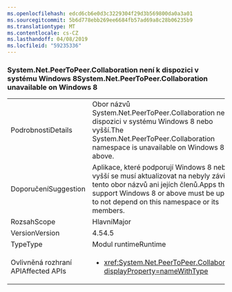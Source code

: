```yaml
---
ms.openlocfilehash: edcd6cb6e0d3c3229304f29d3b569800da0a3a01
ms.sourcegitcommit: 5b6d778ebb269ee6684fb57ad69a8c28b06235b9
ms.translationtype: MT
ms.contentlocale: cs-CZ
ms.lasthandoff: 04/08/2019
ms.locfileid: "59235336"
---
```

### <a name="systemnetpeertopeercollaboration-unavailable-on-windows-8"></a><span data-ttu-id="b8134-101">System.Net.PeerToPeer.Collaboration není k dispozici v systému Windows 8</span><span class="sxs-lookup"><span data-stu-id="b8134-101">System.Net.PeerToPeer.Collaboration unavailable on Windows 8</span></span>

|   |   |
|---|---|
|<span data-ttu-id="b8134-102">Podrobnosti</span><span class="sxs-lookup"><span data-stu-id="b8134-102">Details</span></span>|<span data-ttu-id="b8134-103">Obor názvů System.Net.PeerToPeer.Collaboration není k dispozici v systému Windows 8 nebo vyšší.</span><span class="sxs-lookup"><span data-stu-id="b8134-103">The System.Net.PeerToPeer.Collaboration namespace is unavailable on Windows 8 or above.</span></span>|
|<span data-ttu-id="b8134-104">Doporučení</span><span class="sxs-lookup"><span data-stu-id="b8134-104">Suggestion</span></span>|<span data-ttu-id="b8134-105">Aplikace, které podporují Windows 8 nebo vyšší se musí aktualizovat na nebyly závislé na tento obor názvů ani jejích členů.</span><span class="sxs-lookup"><span data-stu-id="b8134-105">Apps that support Windows 8 or above must be updated to not depend on this namespace or its members.</span></span>|
|<span data-ttu-id="b8134-106">Rozsah</span><span class="sxs-lookup"><span data-stu-id="b8134-106">Scope</span></span>|<span data-ttu-id="b8134-107">Hlavní</span><span class="sxs-lookup"><span data-stu-id="b8134-107">Major</span></span>|
|<span data-ttu-id="b8134-108">Version</span><span class="sxs-lookup"><span data-stu-id="b8134-108">Version</span></span>|<span data-ttu-id="b8134-109">4.5</span><span class="sxs-lookup"><span data-stu-id="b8134-109">4.5</span></span>|
|<span data-ttu-id="b8134-110">Type</span><span class="sxs-lookup"><span data-stu-id="b8134-110">Type</span></span>|<span data-ttu-id="b8134-111">Modul runtime</span><span class="sxs-lookup"><span data-stu-id="b8134-111">Runtime</span></span>|
|<span data-ttu-id="b8134-112">Ovlivněná rozhraní API</span><span class="sxs-lookup"><span data-stu-id="b8134-112">Affected APIs</span></span>|<ul><li><xref:System.Net.PeerToPeer.Collaboration?displayProperty=nameWithType></li></ul>|
